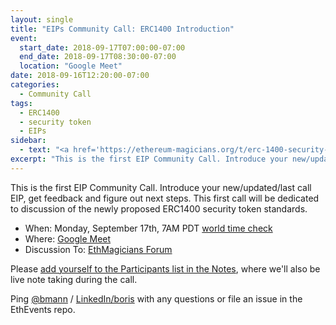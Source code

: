 ```yaml
---
layout: single
title: "EIPs Community Call: ERC1400 Introduction"
event:
  start_date: 2018-09-17T07:00:00-07:00
  end_date: 2018-09-17T08:30:00-07:00
  location: "Google Meet"
date: 2018-09-16T12:20:00-07:00
categories:
  - Community Call
tags:
  - ERC1400
  - security token
  - EIPs
sidebar:
  - text: "<a href='https://ethereum-magicians.org/t/erc-1400-security-token-standard'>EthMagicians 1400 / 1410 Intro Thread</a>"
excerpt: "This is the first EIP Community Call. Introduce your new/updated/last call EIP, get feedback and figure out next steps. This first call will be dedicated to discussion of the newly proposed ERC1400 security token standards."
---
```

This is the first EIP Community Call. Introduce your new/updated/last call EIP, get feedback and figure out next steps. This first call will be dedicated to discussion of the newly proposed ERC1400 security token standards.

* When: Monday, September 17th, 7AM PDT [world time check](https://www.timeanddate.com/worldclock/fixedtime.html?msg=ETHMagicians+Community+Call%3A+ERC1400+Introductions%2C+Feedback+%26+Questions&iso=20180917T07&p1=224&ah=1&am=30)
* Where: [Google Meet](https://meet.google.com/zpf-whhr-kfm)
* Discussion To: [EthMagicians Forum](https://ethereum-magicians.org/t/community-call-erc1400-introductions-feedback-questions/1333)

Please [add yourself to the Participants list in the Notes](https://hackmd.io/RexWNd_4S-K6zz53dlljJQ), where we'll also be live note taking during the call.

Ping [@bmann](https://twitter.com/bmann) / [LinkedIn/boris](https://linkedin.com/in/boris) with any questions or file an issue in the EthEvents repo.
